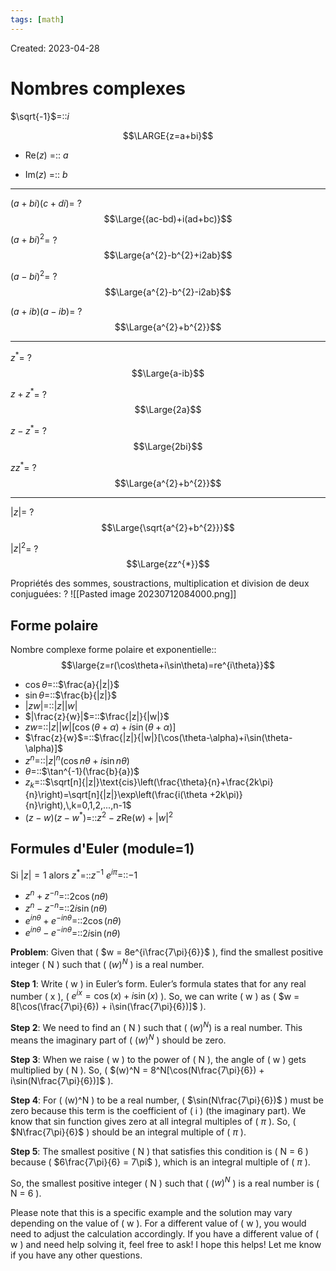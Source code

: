 ```yaml
---
tags: [math] 
---
```

Created: 2023-04-28

# Nombres complexes
$\sqrt{-1}$=::$i$
<!--SR:!2024-02-26,141,310-->

$$\LARGE{z=a+bi}$$
- Re($z$) =:: $a$
<!--SR:!2024-01-15,99,290-->
- Im($z$) =:: $b$
<!--SR:!2024-03-10,133,290-->

--- 
$(a+bi)(c+di)$=
?
$$\Large{(ac-bd)+i(ad+bc)}$$
<!--SR:!2023-11-22,24,270-->



$(a+bi)^{2}$=
?
$$\Large{a^{2}-b^{2}+i2ab}$$
<!--SR:!2023-12-07,37,230-->

$(a-bi)^{2}$=
?
$$\Large{a^{2}-b^{2}-i2ab}$$
<!--SR:!2024-01-02,90,290-->

$(a+ib)(a-ib)$=
?
$$\Large{a^{2}+b^{2}}$$
<!--SR:!2024-01-06,93,290-->

---



$z^{*}$=
?
$$\Large{a-ib}$$
<!--SR:!2024-06-11,226,310-->

$z+z^*$=
?
$$\Large{2a}$$
<!--SR:!2023-11-03,5,210-->

$z-z^{*}$=
?
$$\Large{2bi}$$
<!--SR:!2023-11-13,15,230-->

$zz^{*}$=
?
$$\Large{a^{2}+b^{2}}$$
<!--SR:!2024-02-07,115,290-->

---
$|z|$=
?
$$\Large{\sqrt{a^{2}+b^{2}}}$$
<!--SR:!2024-02-08,116,290-->

$|z|^{2}$=
?
$$\Large{zz^{*}}$$
<!--SR:!2023-11-05,7,230-->

Propriétés des sommes, soustractions, multiplication et division de deux conjuguées:
?
![[Pasted image 20230712084000.png]]
<!--SR:!2024-03-13,136,290-->

## Forme polaire

Nombre complexe forme polaire et exponentielle::$$\large{z=r(\cos\theta+i\sin\theta)=re^{i\theta}}$$

- $\cos\theta$=::$\frac{a}{|z|}$
- $\sin\theta$=::$\frac{b}{|z|}$
- $|zw|$=::$|z||w|$
- $|\frac{z}{w}|$=::$\frac{|z|}{|w|}$
- $zw$=::$|z||w|[\cos(\theta+\alpha)+i\sin(\theta+\alpha)]$
- $\frac{z}{w}$=::$\frac{|z|}{|w|}[\cos(\theta-\alpha)+i\sin(\theta-\alpha)]$
- $z^{n}$=::$|z|^{n}(\cos n\theta+i\sin n\theta)$
- $\theta$=::$\tan^{-1}(\frac{b}{a})$
- $z_{k}$=::$\sqrt[n]{|z|}\text{cis}\left(\frac{\theta}{n}+\frac{2k\pi}{n}\right)=\sqrt[n]{|z|}\exp\left(\frac{i(\theta +2k\pi)}{n}\right),\,k=0,1,2,...,n-1$
- $(z-w)(z-w^{*})$=::$z^{2}-z\text{Re}(w)+|w|^{2}$

## Formules d'Euler (module=1)
Si $|z|=1$ alors $z^{*}$=::$z^{-1}$
$e^{i\pi}$=::$-1$

- $z^{n}+z^{-n}$=::$2\cos(n\theta)$
- $z^{n}-z^{-n}$=::$2i\sin(n\theta)$
- $e^{in\theta}+e^{-in\theta}$=::$2\cos(n\theta)$
- $e^{in\theta}-e^{-in\theta}$=::$2i\sin(n\theta)$






**Problem**: Given that ( $w = 8e^{i\frac{7\pi}{6}}$ ), find the smallest positive integer ( N ) such that ( $(w)^N$ ) is a real number.

**Step 1**: Write ( w ) in Euler’s form. Euler’s formula states that for any real number ( x ), ( $e^{ix} = \cos(x) + i\sin(x)$ ). So, we can write ( w ) as ( $w = 8[\cos(\frac{7\pi}{6}) + i\sin(\frac{7\pi}{6})]$ ).

**Step 2**: We need to find an ( N ) such that ( $(w)^N$) is a real number. This means the imaginary part of ( $(w)^N$ ) should be zero.

**Step 3**: When we raise ( w ) to the power of ( N ), the angle of ( w ) gets multiplied by ( N ). So, ( $(w)^N = 8^N[\cos(N\frac{7\pi}{6}) + i\sin(N\frac{7\pi}{6})]$ ).

**Step 4**: For ( (w)^N ) to be a real number, ( $\sin(N\frac{7\pi}{6})$ ) must be zero because this term is the coefficient of ( i ) (the imaginary part). We know that sin function gives zero at all integral multiples of ( $\pi$ ). So, ( $N\frac{7\pi}{6}$ ) should be an integral multiple of ( $\pi$ ).

**Step 5**: The smallest positive ( N ) that satisfies this condition is ( N = 6 ) because ( $6\frac{7\pi}{6} = 7\pi$ ), which is an integral multiple of ( $\pi$ ).

So, the smallest positive integer ( N ) such that ( ($w)^N$ ) is a real number is ( N = 6 ).

Please note that this is a specific example and the solution may vary depending on the value of ( w ). For a different value of ( w ), you would need to adjust the calculation accordingly. If you have a different value of ( w ) and need help solving it, feel free to ask! I hope this helps! Let me know if you have any other questions.